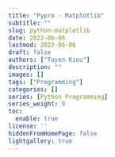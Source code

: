 ```yaml
---
title: "Pypro - Matplotlib"
subtitle: ""
slug: python-matplotlib
date: 2022-06-06
lastmod: 2022-06-06
draft: false
authors: ["Tuyen Kieu"]
description: ""
images: []
tags: ["Programming"]
categories: []
series: [Python Programming]
series_weight: 9
toc:
  enable: true
license: ''  
hiddenFromHomePage: false
lightgallery: true
---
```


<!--more-->